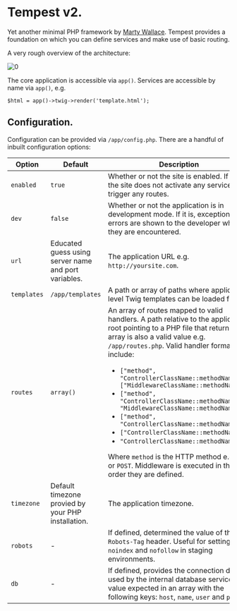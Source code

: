 # Tempest v2.

Yet another minimal PHP framework by [Marty Wallace](http://martywallace.com). Tempest provides a foundation on which you can define services and make use of basic routing.

A very rough overview of the architecture:

![0](http://i.imgur.com/PSW0og3.png)

The core application is accessible via `app()`. Services are accessible by name via `app()`, e.g.

	$html = app()->twig->render('template.html');

## Configuration.

Configuration can be provided via `/app/config.php`. There are a handful of inbuilt configuration options:

<table>
	<thead>
		<tr>
			<th>Option</th>
			<th>Default</th>
			<th>Description</th>
		</tr>
	</thead>
	<tbody>
		<tr>
			<td><code>enabled</code></td>
			<td><code>true</code></td>
			<td>Whether or not the site is enabled. If not, the site does not activate any services or trigger any routes.</td>
		</tr>
		<tr>
			<td><code>dev</code></td>
			<td><code>false</code></td>
			<td>Whether or not the application is in development mode. If it is, exceptions and errors are shown to the developer when they are encountered.</td>
		</tr>
		<tr>
			<td><code>url</code></td>
			<td>Educated guess using server name and port variables.</td>
			<td>The application URL e.g. <code>http://yoursite.com</code>.</td>
		</tr>
		<tr>
			<td><code>templates</code></td>
			<td><code>/app/templates</code></td>
			<td>A path or array of paths where application level Twig templates can be loaded from.</td>
		</tr>
		<tr>
			<td><code>routes</code></td>
			<td><code>array()</code></td>
			<td>
				An array of routes mapped to valid handlers. A path relative to the application root pointing to a PHP file that returns an array is also a valid value e.g. <code>/app/routes.php</code>. Valid handler formats include:
				<ul>
					<li><code>["method", "ControllerClassName::methodName", ["MiddlewareClassName::methodName"]]</code></li>
					<li><code>["method", "ControllerClassName::methodName", "MiddlewareClassName::methodName"]</code></li>
					<li><code>["method", "ControllerClassName::methodName"]</code></li>
					<li><code>["ControllerClassName::methodName"]</code></li>
					<li><code>"ControllerClassName::methodName"</code></li>
				</ul>
				Where <code>method</code> is the HTTP method e.g. <code>GET</code> or <code>POST</code>. Middleware is executed in the order they are defined.
			</td>
		</tr>
		<tr>
			<td><code>timezone</code></td>
			<td>Default timezone provied by your PHP installation.</td>
			<td>The application timezone.</td>
		</tr>
		<tr>
			<td><code>robots</code></td>
			<td>-</td>
			<td>If defined, determined the value of the <code>X-Robots-Tag</code> header. Useful for setting <code>noindex</code> and <code>nofollow</code> in staging environments.</td>
		</tr>
		<tr>
			<td><code>db</code></td>
			<td>-</td>
			<td>If defined, provides the connection details used by the internal database service. The value expected in an array with the following keys: <code>host</code>, <code>name</code>, <code>user</code> and <code>pass</code>.</td>
		</tr>
	</tbody>
</table>